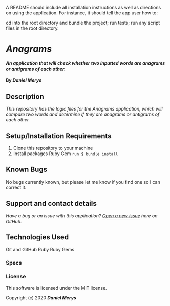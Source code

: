 A README should include all installation instructions as well as directions on using the application. For instance, it should tell the app user how to:

cd into the root directory and bundle the project;
run tests;
run any script files in the root directory.

# _Anagrams_

#### _An application that will check whether two inputted words are anagrams or antigrams of each other._

#### By _**Daniel Merys**_

## Description

_This repository has the logic files for the Anagrams application, which will compare two words and determine if they are anagrams or antigrams of each other._

## Setup/Installation Requirements

1. Clone this repository to your machine
2. Install packages Ruby Gem
`run $ bundle install`


## Known Bugs

No bugs currently known, but please let me know if you find one so I can correct it.
 
## Support and contact details

_Have a bug or an issue with this application? [Open a new issue](https://github.com/dkmerys/project-template/issues) here on GitHub._

## Technologies Used


Git and GitHub
Ruby
Ruby Gems

### Specs




### License

This software is licensed under the MIT license.

Copyright (c) 2020 **_Daniel Merys_**